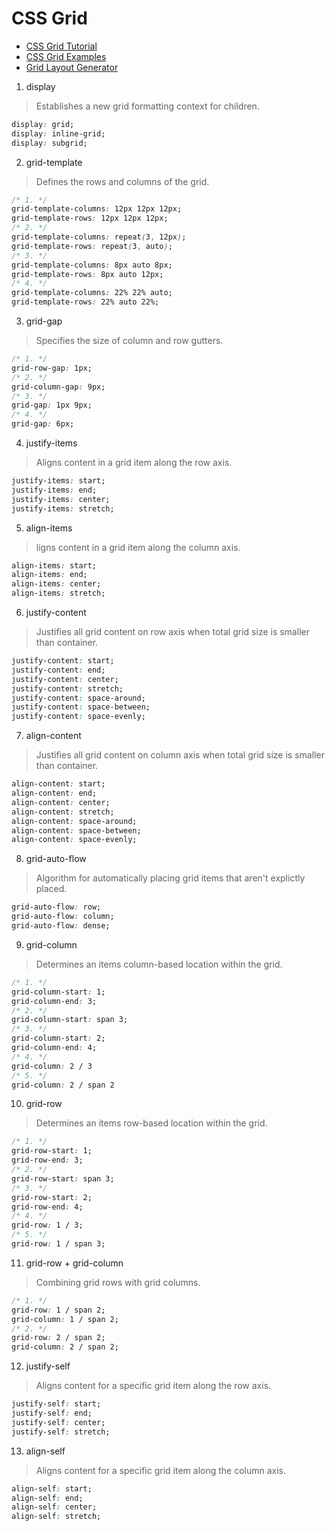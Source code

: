 # CSS Grid

- [CSS Grid Tutorial](https://www.quackit.com/css/grid/tutorial/)
- [CSS Grid Examples](https://www.quackit.com/css/grid/examples/)
- [Grid Layout Generator](https://grid.layoutit.com/)

1. display

> Establishes a new grid formatting context for children.

```css
display: grid;
display: inline-grid;
display: subgrid;
```

2. grid-template

> Defines the rows and columns of the grid.

```css
/* 1. */
grid-template-columns: 12px 12px 12px;
grid-template-rows: 12px 12px 12px;
/* 2. */
grid-template-columns: repeat(3, 12px);
grid-template-rows: repeat(3, auto);
/* 3. */
grid-template-columns: 8px auto 8px;
grid-template-rows: 8px auto 12px;
/* 4. */
grid-template-columns: 22% 22% auto;
grid-template-rows: 22% auto 22%;
```

3. grid-gap

> Specifies the size of column and row gutters.

```css
/* 1. */
grid-row-gap: 1px;
/* 2. */
grid-column-gap: 9px;
/* 3. */
grid-gap: 1px 9px;
/* 4. */
grid-gap: 6px;
```

4. justify-items

> Aligns content in a grid item along the row axis.

```css
justify-items: start;
justify-items: end;
justify-items: center;
justify-items: stretch;
```

5. align-items

> ligns content in a grid item along the column axis.

```css
align-items: start;
align-items: end;
align-items: center;
align-items: stretch;
```

6. justify-content

> Justifies all grid content on row axis when total grid size is smaller than container.

```css
justify-content: start;
justify-content: end;
justify-content: center;
justify-content: stretch;
justify-content: space-around;
justify-content: space-between;
justify-content: space-evenly;
```

7. align-content

> Justifies all grid content on column axis when total grid size is smaller than container.

```css
align-content: start;
align-content: end;
align-content: center;
align-content: stretch;
align-content: space-around;
align-content: space-between;
align-content: space-evenly;
```

8. grid-auto-flow

> Algorithm for automatically placing grid items that aren't explictly placed.

```css
grid-auto-flow: row;
grid-auto-flow: column;
grid-auto-flow: dense;
```

9. grid-column

> Determines an items column-based location within the grid.

```css
/* 1. */
grid-column-start: 1;
grid-column-end: 3;
/* 2. */
grid-column-start: span 3;
/* 3. */
grid-column-start: 2;
grid-column-end: 4;
/* 4. */
grid-column: 2 / 3
/* 5. */
grid-column: 2 / span 2
```

10. grid-row

> Determines an items row-based location within the grid.

```css
/* 1. */
grid-row-start: 1;
grid-row-end: 3;
/* 2. */
grid-row-start: span 3;
/* 3. */
grid-row-start: 2;
grid-row-end: 4;
/* 4. */
grid-row: 1 / 3;
/* 5. */
grid-row: 1 / span 3;
```

11. grid-row + grid-column

> Combining grid rows with grid columns.

```css
/* 1. */
grid-row: 1 / span 2;
grid-column: 1 / span 2;
/* 2. */
grid-row: 2 / span 2;
grid-column: 2 / span 2;
```

12. justify-self

> Aligns content for a specific grid item along the row axis.

```css
justify-self: start;
justify-self: end;
justify-self: center;
justify-self: stretch;
```

13. align-self

> Aligns content for a specific grid item along the column axis.

```css
align-self: start;
align-self: end;
align-self: center;
align-self: stretch;
```
